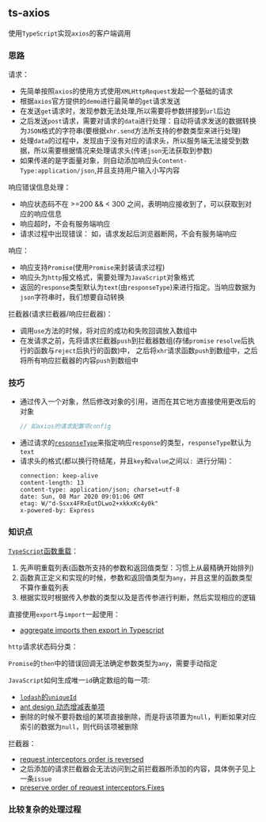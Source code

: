 ## ts-axios
使用`TypeScript`实现`axios`的客户端调用

### 思路
请求：
* 先简单按照`axios`的使用方式使用`XMLHttpRequest`发起一个基础的请求
* 根据`axios`官方提供的`demo`进行最简单的`get`请求发送
* 在发送`get`请求时，发现参数无法处理,所以需要将参数拼接到`url`后边
* 之后发送`post`请求，需要对请求的`data`进行处理：自动将请求发送的数据转换为`JSON`格式的字符串(要根据`xhr.send`方法所支持的参数类型来进行处理)
* 处理`data`的过程中，发现由于没有对应的请求头，所以服务端无法接受到数据，所以需要根据情况来处理请求头(传递`json`无法获取到参数)
* 如果传递的是字面量对象，则自动添加响应头`Content-Type:application/json`,并且支持用户输入小写内容

响应错误信息处理：
* 响应状态码不在 >=200 && < 300 之间，表明响应接收到了，可以获取到对应的响应信息
* 响应超时，不会有服务端响应
* 请求过程中出现错误： 如，请求发起后浏览器断网，不会有服务端响应

响应：
* 响应支持`Promise`(使用`Promise`来封装请求过程)
* 响应头为`http`报文格式，需要处理为`JavaScript`对象格式
* 返回的`response`类型默认为`text`(由`responseType`)来进行指定。当响应数据为`json`字符串时，我们想要自动转换

拦截器(请求拦截器/响应拦截器)：
* 调用`use`方法的时候，将对应的成功和失败回调放入数组中
* 在发请求之前，先将请求拦截器`push`到拦截器数组(存储`promise` `resolve`后执行的函数与`reject`后执行的函数)中，
之后将`xhr`请求函数`push`到数组中，之后将所有响应拦截器的内容`push`到数组中


### 技巧
* 通过传入一个对象，然后修改对象的引用，进而在其它地方直接使用更改后的对象
  ```typescript
  // 如axios的请求配置项config
  ```
* 通过请求的[`responseType`](https://developer.mozilla.org/en-US/docs/Web/API/XMLHttpRequest/responseType)来指定响应`response`的类型，`responseType`默认为`text`
* 请求头的格式(都以换行符结尾，并且`key`和`value`之间以`: `进行分隔)：
  ```text
  connection: keep-alive
  content-length: 13
  content-type: application/json; charset=utf-8
  date: Sun, 08 Mar 2020 09:01:06 GMT
  etag: W/"d-Ssxx4FRxEutDLwo2+xkkxKc4y0k"
  x-powered-by: Express
  ```

### 知识点
[`TypeScript`函数重载](https://github.com/wangkaiwd/typescript-project/blob/5d6998f6521b547f32aea3b979e0b77f76b4c868/src/core/Axios.ts#L5-L17)：  
1. 先声明重载列表(函数所支持的参数和返回值类型：习惯上从最精确开始排列)
2. 函数真正定义和实现的时候，参数和返回值类型为`any`，并且这里的函数类型不算作重载列表
3. 根据实现时根据传入参数的类型以及是否传参进行判断，然后实现相应的逻辑 

直接使用`export`与`import`一起使用：
* [aggregate imports then export in Typescript](https://stackoverflow.com/questions/35837029/aggregate-imports-then-export-in-typescript)

`http`请求状态码分类：

`Promise`的`then`中的错误回调无法确定参数类型为`any`，需要手动指定

`JavaScript`如何生成唯一`id`确定数组的每一项:
* [`lodash`的`uniqueId`](https://github.com/lodash/lodash/blob/master/uniqueId.js)
* [ant design 动态增减表单项](https://3x.ant.design/components/form-cn/#components-form-demo-dynamic-form-item)
* 删除的时候不要将数组的某项直接删除，而是将该项置为`null`，判断如果对应索引的数据为`null`，则代码该项被删除

拦截器：
* [request interceptors order is reversed](https://github.com/axios/axios/issues/1663)
* 之后添加的请求拦截器会无法访问到之前拦截器所添加的内容，具体例子见上一条`issue`
* [preserve order of request interceptors.Fixes](https://github.com/axios/axios/pull/1041/files)
### 比较复杂的处理过程

